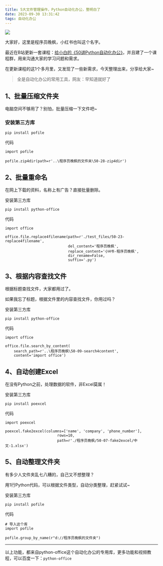```yaml
---
title: 5大文件管理操作，Python自动化办公，整明白了
date: 2023-09-30 13:31:42
tags: 自动化办公
---
```





![](https://article-1300615378.cos.ap-nanjing.myqcloud.com/5%E4%B8%AA%E6%9D%80%E6%89%8B%E7%BA%A7Python%E4%BB%A3%E7%A0%81%2F5ge.jpg)


大家好，这里是程序员晚枫，小红书也叫这个名字。

最近在B站更新一套课程：[给小白的《50讲Python自动化办公》](https://mp.weixin.qq.com/s/tKlzVee4kmJk4dGfKvVnFQ)，并且建了一个课程群，用来沟通大家的学习问题和需求。

在更新课程的这1个多月里，又发现了一些新需求，今天整理出来，分享给大家~


> 全是自动化办公的常用工具，网友：早知道就好了

## 1、批量压缩文件夹

电脑空间不够用了？别怕，批量压缩一下文件吧~


### 安装第三方库
```
pip install pofile
```

代码

```
import pofile

pofile.zip4dir(path=r'..\程序员晚枫的文件夹\50-28-zip4dir')
```

## 2、批量重命名

在网上下载的资料，名称上有广告？直接批量删除。

安装第三方库
```
pip install python-office

```

代码
```
import office

office.file.replace4filename(path=r'./test_files/50-23-replace4filename',
                             del_content='程序员晚枫',
                             replace_content='小H书-程序员晚枫',
                             dir_rename=False,
                             suffix='.py')
```



## 3、根据内容查找文件

根据标题查找文件，大家都用过了。

如果我忘了标题，根据文件里的内容查找文件，你用过吗？

安装第三方库
```
pip install python-office

```

代码
```
import office

office.file.search_by_content(
    search_path=r'..\程序员晚枫\50-09-search4content',
    content='import office')
```

## 4、自动创建Excel

在没有Python之前，处理数据的软件，非Excel莫属！

安装第三方库
```
pip install poexcel

```

代码
```
import poexcel

poexcel.fake2excel(columns=['name', 'company', 'phone_number'],
                        rows=10,
                        path=r'./程序员晚枫/50-07-fake2excel/中文-1.xlsx')
```

## 5、自动整理文件夹

有多少人文件夹乱七八糟的，自己又不想整理？

用1行Python代码，可以根据文件类型，自动分类整理，赶紧试试~

安装第三方库
```
pip install pofile

```

代码
```
# 导入这个库
import pofile

pofile.group_by_name(r"d://程序员晚枫的文件夹")
```
---

以上功能，都来自python-office这个自动化办公的专用库，更多功能和视频教程，可以百度一下：``python-office``




